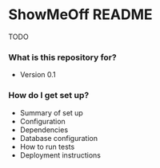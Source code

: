 # ShowMeOff README #

TODO

### What is this repository for? ###

* Version 0.1

### How do I get set up? ###

* Summary of set up
* Configuration
* Dependencies
* Database configuration
* How to run tests
* Deployment instructions